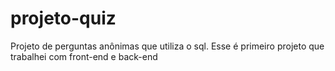 # projeto-quiz
 Projeto de perguntas anônimas que utiliza o sql. Esse é primeiro projeto que trabalhei com front-end e back-end
